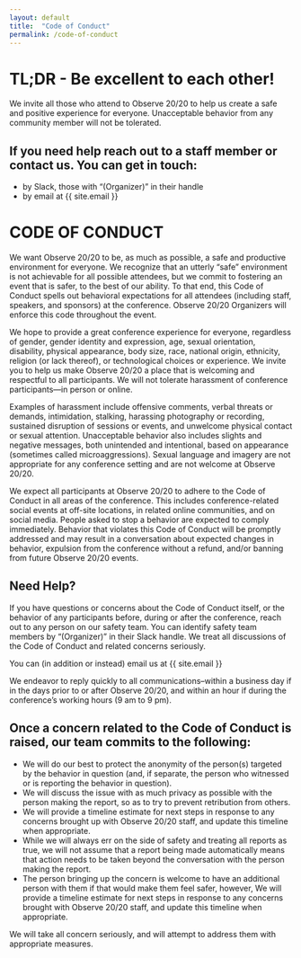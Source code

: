 ```yaml
---
layout: default
title:  "Code of Conduct"
permalink: /code-of-conduct
---
```


# TL;DR - Be excellent to each other!

We invite all those who attend to Observe 20/20 to help us create a safe and positive experience for everyone. Unacceptable behavior from any community member will not be tolerated.

## If you need help reach out to a staff member or contact us. You can get in touch:
- by Slack, those with “(Organizer)” in their handle
- by email at {{ site.email }}

# CODE OF CONDUCT

We want Observe 20/20 to be, as much as possible, a safe and productive environment for everyone. We recognize that an utterly “safe” environment is not achievable for all possible attendees, but we commit to fostering an event that is safer, to the best of our ability. To that end, this Code of Conduct spells out behavioral expectations for all attendees (including staff, speakers, and sponsors) at the conference. Observe 20/20 Organizers will enforce this code throughout the event.

We hope to provide a great conference experience for everyone, regardless of gender, gender identity and expression, age, sexual orientation, disability, physical appearance, body size, race, national origin, ethnicity, religion (or lack thereof), or technological choices or experience. We invite you to help us make Observe 20/20 a place that is welcoming and respectful to all participants. We will not tolerate harassment of conference participants—in person or online.

Examples of harassment include offensive comments, verbal threats or demands, intimidation, stalking, harassing photography or recording, sustained disruption of sessions or events, and unwelcome physical contact or sexual attention. Unacceptable behavior also includes slights and negative messages, both unintended and intentional, based on appearance (sometimes called microaggressions). Sexual language and imagery are not appropriate for any conference setting and are not welcome at Observe 20/20.

We expect all participants at Observe 20/20 to adhere to the Code of Conduct in all areas of the conference. This includes conference-related social events at off-site locations, in related online communities, and on social media. People asked to stop a behavior are expected to comply immediately. Behavior that violates this Code of Conduct will be promptly addressed and may result in a conversation about expected changes in behavior, expulsion from the conference without a refund, and/or banning from future Observe 20/20 events.

## Need Help?
If you have questions or concerns about the Code of Conduct itself, or the behavior of any participants before, during or after the conference, reach out to any person on our safety team. You can identify safety team members by “(Organizer)” in their Slack handle. We treat all discussions of the Code of Conduct and related concerns seriously.

You can (in addition or instead) email us at {{ site.email }}

We endeavor to reply quickly to all communications–within a business day if in the days prior to or after Observe 20/20, and within an hour if during the conference’s working hours (9 am to 9 pm).

## Once a concern related to the Code of Conduct is raised, our team commits to the following:

- We will do our best to protect the anonymity of the person(s) targeted by the behavior in question (and, if separate, the person who witnessed or is reporting the behavior in question).
- We will discuss the issue with as much privacy as possible with the person making the report, so as to try to prevent retribution from others.
- We will provide a timeline estimate for next steps in response to any concerns brought up with Observe 20/20 staff, and update this timeline when appropriate.
- While we will always err on the side of safety and treating all reports as true, we will not assume that a report being made automatically means that action needs to be taken beyond the conversation with the person making the report.
- The person bringing up the concern is welcome to have an additional person with them if that would make them feel safer, however, We will provide a timeline estimate for next steps in response to any concerns brought with Observe 20/20 staff, and update this timeline when appropriate.

We will take all concern seriously, and will attempt to address them with appropriate measures.
